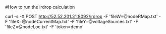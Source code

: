 #How to run the irdrop calculation

curl -s -X POST http://52.52.201.31:8092/irdrop -F 'fileW=@nodeRMap.txt' -F 'fileX=@nodeCurrentMap.txt' -F 'fileY=@voltageSources.txt' -F 'fileZ=@nodeLoc.txt' -F 'token=demo'
